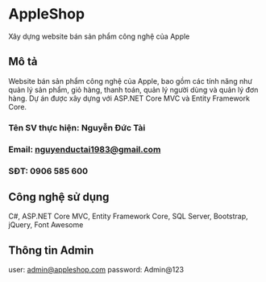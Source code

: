 ﻿# AppleShop
Xây dựng website bán sản phẩm công nghệ của Apple
## Mô tả
Website bán sản phẩm công nghệ của Apple, 
bao gồm các tính năng như quản lý sản phẩm, giỏ hàng, thanh toán, quản lý người dùng và quản lý đơn hàng. 
Dự án được xây dựng với ASP.NET Core MVC và Entity Framework Core.
### Tên SV thực hiện: Nguyễn Đức Tài
### Email: nguyenductai1983@gmail.com
### SĐT: 0906 585 600

## Công nghệ sử dụng
C#, ASP.NET Core MVC, Entity Framework Core, SQL Server, Bootstrap, jQuery, Font Awesome
## Thông tin Admin
user: admin@appleshop.com
password: Admin@123